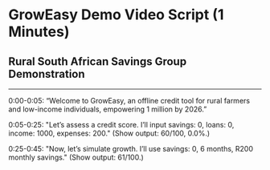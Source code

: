 # GrowEasy Demo Video Script (1 Minutes)
## Rural South African Savings Group Demonstration

---
0:00-0:05: “Welcome to GrowEasy, an offline credit tool for rural farmers and low-income individuals, empowering 1 million by 2026.”

0:05-0:25: "Let’s assess a credit score. I’ll input savings: 0, loans: 0, income: 1000, expenses: 200." (Show output: 60/100, 0.0%.)

0:25-0:45: "Now, let’s simulate growth. I’ll use savings: 0, 6 months, R200 monthly savings." (Show output: 61/100.)
